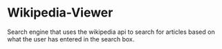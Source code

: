 # Wikipedia-Viewer

Search engine that uses the wikipedia api to search for articles based on what the user has entered in the search box.
